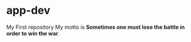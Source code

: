 # app-dev
My First repository
My motto is <strong>Sometimes one must lose the battle in order to win the war</strong>.
